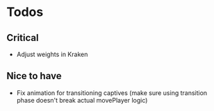 # Todos

## Critical

- Adjust weights in Kraken

## Nice to have

- Fix animation for transitioning captives (make sure using transition phase doesn't break actual movePlayer logic)
